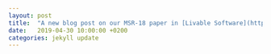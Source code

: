 ```yaml
---
layout: post
title:  "A new blog post on our MSR-18 paper in [Livable Software](https://livablesoftware.com/collaboration-patterns-of-the-active-developers-in-github/)"
date:   2019-04-30 10:00:00 +0200
categories: jekyll update
---
```

